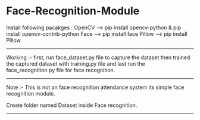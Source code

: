 # Face-Recognition-Module
Install following pacakges : 
OpenCV --> pip install opencv-python & pip install opencv-contrib-python
Face --> pip install face
Pillow --> pip install Pillow

--------------------------------------------------------------------------------------------------------------------------------------------------------------------------

Working :-
first, run face_dataset.py file to capture the dataset
then trained the captured dataset with training.py file
and last run the face_recognition.py file for face recognition.

--------------------------------------------------------------------------------------------------------------------------------------------------------------------------

Note :-
This is not an face recognition  attendance system its simple face recognition module.

Create folder named Dataset inside Face recognition.

--------------------------------------------------------------------------------------------------------------------------------------------------------------------------
